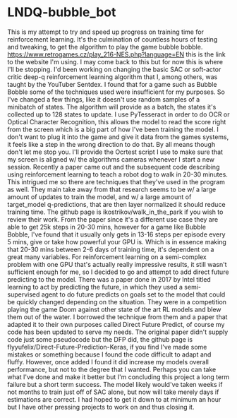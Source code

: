 # LNDQ-bubble_bot
This is my attempt to try and speed up progress on training time for reinforcement learning. It's the culmination of countless hours of testing and tweaking, to get the algorithm to play the game bubble bobble. https://www.retrogames.cz/play_216-NES.php?language=EN this is the link to the website I'm using. I may come back to this but for now this is where I'll be stopping.
I'd been working on changing the basic SAC or soft-actor critic deep-q reinforcement learning algorithm that I, among others, was taught by the YouTuber Sentdex. I found that for a game such as Bubble Bobble some of the techniques used were insufficient for my purposes. So I've changed a few things, like it doesn't use random samples of a minibatch of states. The algorithm will provide as a batch, the states it's collected up to 128 states to update. I use PyTesseract in order to do OCR or Optical Character Recognition, this allows the model to read the score right from the screen which is a big part of how I've been training the model. I don't want to plug it into the game and give it data from the games systems, it feels like a step in the wrong direction to do that. By all means though don't let me stop you. I'll provide the Ocrtest script I use to make sure that my screen is aligned w/ the algorithms cameras whenever I start a new session.
Recently a paper came out and the subsequent code describing using reinforcement learning to teach a robot dog to walk in 20-30 minutes. This intrigued me so there are techniques that they've used in the program as well. They main take away from that research seems to be w/ a large amount of updates to train the model, and w/ a large amount of target_model q-predictions, that are then layer normalized it should reduce training time.
The github page is ikostrikov/walk_in_the_park if you wish to review their work.
From the paper since it's a different use case they are able to get 25k steps in 20-30 mins, however for a game like Bubble Bobble, I've found that it usually only gets in 13-16 steps per episode every 5 mins, give or take how powerful your GPU is. Which is in essence making that 20-30 mins between 2-6 days of training time, it's dependent on a great many variables.
For reinforcement learning on a semi-complex problem with one GPU that's actually really impressive results, it still wasn't sufficient enough for me, so I decided to go and attempt to add direct future predicting to the model.
There was a paper done in 2017 by Intel titled learning to act by predicting the future, in which they used a semi-supervised agent to do future predicts on goals set to the model that could be quickly changed depending on the situation. They were in a competition playing the game Doom against other state of the art RL models and blew them out of the water. I borrowed the technique from them and a paper that adapted it to their own purposes called Direct Future Predict, of course my code has been updated to serve my needs.
The original paper didn't supply code just some pseudocode but the DFP did, the github page is flyyufelix/Direct-Future-Prediction-Keras, if you find I've made some mistakes or something because I found the code difficult to adapt and fluffy. However, once added I found it did increase my models overall performance, but not to the degree that I wanted.
Perhaps you can take what I've done and make it better but I'm concluding this project a long term failure but a short term success. The model likely would've taken weeks if not months to train just off of SAC alone, but now will take merely days if estimations are correct. I had hoped to get it down to at minimum an hour but I have other pressing projects to work on and thus closing it.

